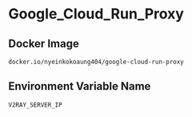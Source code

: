 # Google_Cloud_Run_Proxy

## Docker Image

```
docker.io/nyeinkokoaung404/google-cloud-run-proxy
```

## Environment Variable Name

```
V2RAY_SERVER_IP
```
